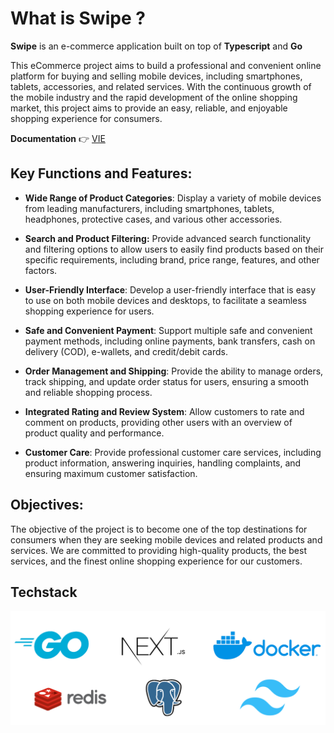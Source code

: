 # What is Swipe ?

**Swipe** is an e-commerce application built on top of **Typescript** and **Go**

This eCommerce project aims to build a professional and convenient online platform for buying and selling mobile devices, including smartphones, tablets, accessories, and related services. With the continuous growth of the mobile industry and the rapid development of the online shopping market, this project aims to provide an easy, reliable, and enjoyable shopping experience for consumers.

**Documentation** 👉 [VIE](/lang/vie/vie.md)

## Key Functions and Features:

- **Wide Range of Product Categories**: Display a variety of mobile devices from leading manufacturers, including smartphones, tablets, headphones, protective cases, and various other accessories.

- **Search and Product Filtering:** Provide advanced search functionality and filtering options to allow users to easily find products based on their specific requirements, including brand, price range, features, and other factors.

- **User-Friendly Interface**: Develop a user-friendly interface that is easy to use on both mobile devices and desktops, to facilitate a seamless shopping experience for users.

- **Safe and Convenient Payment**: Support multiple safe and convenient payment methods, including online payments, bank transfers, cash on delivery (COD), e-wallets, and credit/debit cards.

- **Order Management and Shipping**: Provide the ability to manage orders, track shipping, and update order status for users, ensuring a smooth and reliable shopping process.

- **Integrated Rating and Review System**: Allow customers to rate and comment on products, providing other users with an overview of product quality and performance.

- **Customer Care**: Provide professional customer care services, including product information, answering inquiries, handling complaints, and ensuring maximum customer satisfaction.

## Objectives:

The objective of the project is to become one of the top destinations for consumers when they are seeking mobile devices and related products and services. We are committed to providing high-quality products, the best services, and the finest online shopping experience for our customers.

## Techstack

![tech](/assets/img/tech.png)

